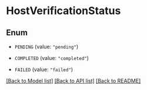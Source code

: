 # HostVerificationStatus

## Enum


* `PENDING` (value: `"pending"`)

* `COMPLETED` (value: `"completed"`)

* `FAILED` (value: `"failed"`)


[[Back to Model list]](../README.md#documentation-for-models) [[Back to API list]](../README.md#documentation-for-api-endpoints) [[Back to README]](../README.md)


